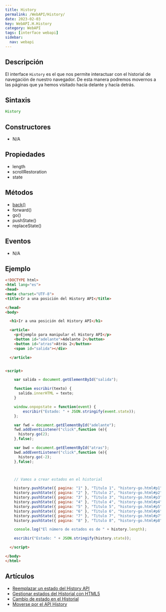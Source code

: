```yaml
---
title: History
permalink: /WebAPI/History/
date: 2023-02-03
key: WebAPI.H.History
category: WebAPI
tags: [interface webapi]
sidebar:
  nav: webapi
---
```


## **Descripción**


El interface `History` es el que nos permite interactuar con el historial de navegación de nuestro navegador. De esta manera podremos movernos a las páginas que ya hemos visitado hacía delante y hacía detrás.


## **Sintaxis**


```javascript
History
```


## **Constructores**

- N/A

## Propiedades

- length
- scrollRestoration
- state

## **Métodos**

- [back()](https://www.w3api.com/WebAPI/History/back/)
- forward()
- go()
- pushState()
- replaceState()

## Eventos

- N/A

## **Ejemplo**


```html
<!DOCTYPE html>
<html lang="es">
<head>
<meta charset="UTF-8">
<title>Ir a una posición del History API</title>

</head>
<body>

  <h1>Ir a una posición del History API</h1>

  <article>
    <p>Ejemplo para manipular el History API</p>
    <button id="adelante">Adelante 2</button>
    <button id="atras">Atrás 2</button>
    <span id="salida"></div>

  </article>


<script>

    var salida = document.getElementById("salida");

    function escribir(texto) {
      salida.innerHTML = texto;
    }

    window.onpopstate = function(event) {
        escribir("Estado: " + JSON.stringify(event.state));
    };

    var fwd = document.getElementById("adelante");
    fwd.addEventListener("click",function (e){
      history.go(2);
    },false);

    var bwd = document.getElementById("atras");
    bwd.addEventListener("click",function (e){
      history.go(-2);
    },false);



    // Vamos a crear estados en el historial

    history.pushState({ pagina: "1" }, "Titulo 1", "history-go.html#p1");
    history.pushState({ pagina: "2" }, "Titulo 2", "history-go.html#p2");
    history.pushState({ pagina: "3" }, "Titulo 3", "history-go.html#p3");
    history.pushState({ pagina: "4" }, "Titulo 4", "history-go.html#p4");
    history.pushState({ pagina: "5" }, "Titulo 5", "history-go.html#p5");
    history.pushState({ pagina: "6" }, "Titulo 6", "history-go.html#p6");
    history.pushState({ pagina: "7" }, "Titulo 7", "history-go.html#p7");
    history.pushState({ pagina: "8" }, "Titulo 8", "history-go.html#p8");

    console.log("El número de estados es de " + history.length);

    escribir("Estado: " + JSON.stringify(history.state));

  </script>

</body>
</html>
```


## Artículos

- [Reemplazar un estado del History API](https://lineadecodigo.com/html5/reemplazar-un-estado-del-history-api/)
- [Gestionar estados del Historial con HTML5](https://lineadecodigo.com/html5/gestionar-estados-del-historial-con-html5/)
- [Cambio de estado en el Historial](https://lineadecodigo.com/html5/cambio-de-estado-en-el-historial/)
- [Moverse por el API History](https://lineadecodigo.com/html5/moverse-por-el-api-history/)
